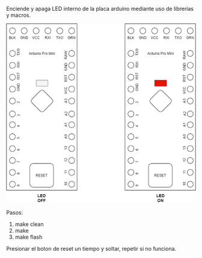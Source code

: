 Enciende y apaga LED interno de la placa arduino
mediante uso de librerías y macros.

![LED](../images/led-interno.png)

Pasos:

1. make clean
2. make
3. make flash

Presionar el boton de reset un tiempo y soltar,
repetir si no funciona.
